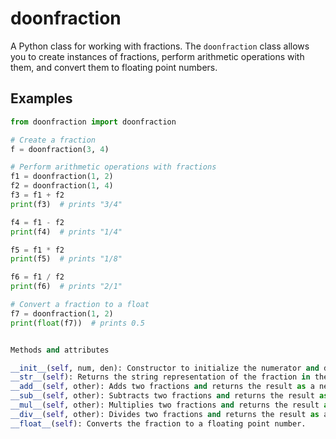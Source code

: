 # doonfraction

A Python class for working with fractions. The `doonfraction` class allows you to create instances of fractions, perform arithmetic operations with them, and convert them to floating point numbers.

## Examples

```python
from doonfraction import doonfraction

# Create a fraction
f = doonfraction(3, 4)

# Perform arithmetic operations with fractions
f1 = doonfraction(1, 2)
f2 = doonfraction(1, 4)
f3 = f1 + f2
print(f3)  # prints "3/4"

f4 = f1 - f2
print(f4)  # prints "1/4"

f5 = f1 * f2
print(f5)  # prints "1/8"

f6 = f1 / f2
print(f6)  # prints "2/1"

# Convert a fraction to a float
f7 = doonfraction(1, 2)
print(float(f7))  # prints 0.5


Methods and attributes

__init__(self, num, den): Constructor to initialize the numerator and denominator of the fraction.
__str__(self): Returns the string representation of the fraction in the form "numerator/denominator".
__add__(self, other): Adds two fractions and returns the result as a new doonfraction instance.
__sub__(self, other): Subtracts two fractions and returns the result as a new doonfraction instance.
__mul__(self, other): Multiplies two fractions and returns the result as a new doonfraction instance.
__div__(self, other): Divides two fractions and returns the result as a new doonfraction instance.
__float__(self): Converts the fraction to a floating point number.


